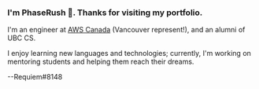 ### I'm PhaseRush 👋. Thanks for visiting my portfolio.

I'm an engineer at [AWS Canada](https://www.youtube.com/watch?v=dQw4w9WgXcQ) (Vancouver represent!), and an alumni of UBC CS.

I enjoy learning new languages and technologies; currently, I'm working on mentoring students and helping them reach their dreams.


--Requiem#8148

<!--
**PhaseRush/PhaseRush** is a ✨ _special_ ✨ repository because its `README.md` (this file) appears on your GitHub profile.

Here are some ideas to get you started:

- 🔭 I’m currently working on ...
- 🌱 I’m currently learning ...
- 👯 I’m looking to collaborate on ...
- 🤔 I’m looking for help with ...
- 💬 Ask me about ...
- 📫 How to reach me: ...
- 😄 Pronouns: ...
- ⚡ Fun fact: ...
-->

